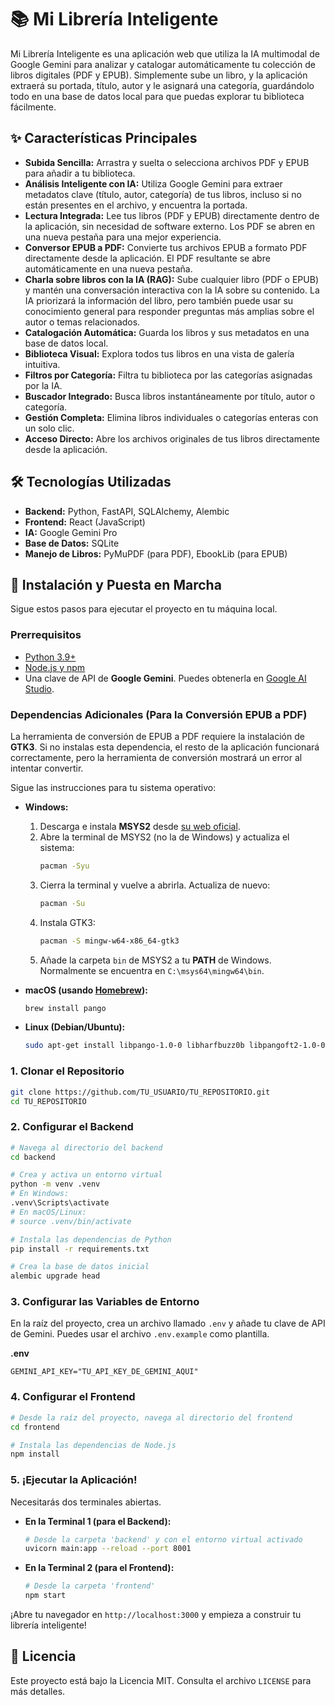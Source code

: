 # 📚 Mi Librería Inteligente

Mi Librería Inteligente es una aplicación web que utiliza la IA multimodal de Google Gemini para analizar y catalogar automáticamente tu colección de libros digitales (PDF y EPUB). Simplemente sube un libro, y la aplicación extraerá su portada, título, autor y le asignará una categoría, guardándolo todo en una base de datos local para que puedas explorar tu biblioteca fácilmente.

## ✨ Características Principales

- **Subida Sencilla:** Arrastra y suelta o selecciona archivos PDF y EPUB para añadir a tu biblioteca.
- **Análisis Inteligente con IA:** Utiliza Google Gemini para extraer metadatos clave (título, autor, categoría) de tus libros, incluso si no están presentes en el archivo, y encuentra la portada.
- **Lectura Integrada:** Lee tus libros (PDF y EPUB) directamente dentro de la aplicación, sin necesidad de software externo. Los PDF se abren en una nueva pestaña para una mejor experiencia.
- **Conversor EPUB a PDF:** Convierte tus archivos EPUB a formato PDF directamente desde la aplicación. El PDF resultante se abre automáticamente en una nueva pestaña.
- **Charla sobre libros con la IA (RAG):** Sube cualquier libro (PDF o EPUB) y mantén una conversación interactiva con la IA sobre su contenido. La IA priorizará la información del libro, pero también puede usar su conocimiento general para responder preguntas más amplias sobre el autor o temas relacionados.
- **Catalogación Automática:** Guarda los libros y sus metadatos en una base de datos local.
- **Biblioteca Visual:** Explora todos tus libros en una vista de galería intuitiva.
- **Filtros por Categoría:** Filtra tu biblioteca por las categorías asignadas por la IA.
- **Buscador Integrado:** Busca libros instantáneamente por título, autor o categoría.
- **Gestión Completa:** Elimina libros individuales o categorías enteras con un solo clic.
- **Acceso Directo:** Abre los archivos originales de tus libros directamente desde la aplicación.

## 🛠️ Tecnologías Utilizadas

- **Backend:** Python, FastAPI, SQLAlchemy, Alembic
- **Frontend:** React (JavaScript)
- **IA:** Google Gemini Pro
- **Base de Datos:** SQLite
- **Manejo de Libros:** PyMuPDF (para PDF), EbookLib (para EPUB)

## 🚀 Instalación y Puesta en Marcha

Sigue estos pasos para ejecutar el proyecto en tu máquina local.

### Prerrequisitos

- [Python 3.9+](https://www.python.org/downloads/)
- [Node.js y npm](https://nodejs.org/en/)
- Una clave de API de **Google Gemini**. Puedes obtenerla en [Google AI Studio](https://aistudio.google.com/app/apikey).

### Dependencias Adicionales (Para la Conversión EPUB a PDF)

La herramienta de conversión de EPUB a PDF requiere la instalación de **GTK3**. Si no instalas esta dependencia, el resto de la aplicación funcionará correctamente, pero la herramienta de conversión mostrará un error al intentar convertir.

Sigue las instrucciones para tu sistema operativo:

- **Windows:**
  1. Descarga e instala **MSYS2** desde [su web oficial](https://www.msys2.org/).
  2. Abre la terminal de MSYS2 (no la de Windows) y actualiza el sistema:
     ```bash
     pacman -Syu
     ```
  3. Cierra la terminal y vuelve a abrirla. Actualiza de nuevo:
     ```bash
     pacman -Su
     ```
  4. Instala GTK3:
     ```bash
     pacman -S mingw-w64-x86_64-gtk3
     ```
  5. Añade la carpeta `bin` de MSYS2 a tu **PATH** de Windows. Normalmente se encuentra en `C:\msys64\mingw64\bin`.

- **macOS (usando [Homebrew](https://brew.sh/)):**
  ```bash
  brew install pango
  ```

- **Linux (Debian/Ubuntu):**
  ```bash
  sudo apt-get install libpango-1.0-0 libharfbuzz0b libpangoft2-1.0-0
  ```

### 1. Clonar el Repositorio

```bash
git clone https://github.com/TU_USUARIO/TU_REPOSITORIO.git
cd TU_REPOSITORIO
```

### 2. Configurar el Backend

```bash
# Navega al directorio del backend
cd backend

# Crea y activa un entorno virtual
python -m venv .venv
# En Windows:
.venv\Scripts\activate
# En macOS/Linux:
# source .venv/bin/activate

# Instala las dependencias de Python
pip install -r requirements.txt

# Crea la base de datos inicial
alembic upgrade head
```

### 3. Configurar las Variables de Entorno

En la raíz del proyecto, crea un archivo llamado `.env` y añade tu clave de API de Gemini. Puedes usar el archivo `.env.example` como plantilla.

**.env**
```
GEMINI_API_KEY="TU_API_KEY_DE_GEMINI_AQUI"
```

### 4. Configurar el Frontend

```bash
# Desde la raíz del proyecto, navega al directorio del frontend
cd frontend

# Instala las dependencias de Node.js
npm install
```

### 5. ¡Ejecutar la Aplicación!

Necesitarás dos terminales abiertas.

- **En la Terminal 1 (para el Backend):**
  ```bash
  # Desde la carpeta 'backend' y con el entorno virtual activado
  uvicorn main:app --reload --port 8001
  ```

- **En la Terminal 2 (para el Frontend):**
  ```bash
  # Desde la carpeta 'frontend'
  npm start
  ```

¡Abre tu navegador en `http://localhost:3000` y empieza a construir tu librería inteligente!

## 📄 Licencia

Este proyecto está bajo la Licencia MIT. Consulta el archivo `LICENSE` para más detalles.
